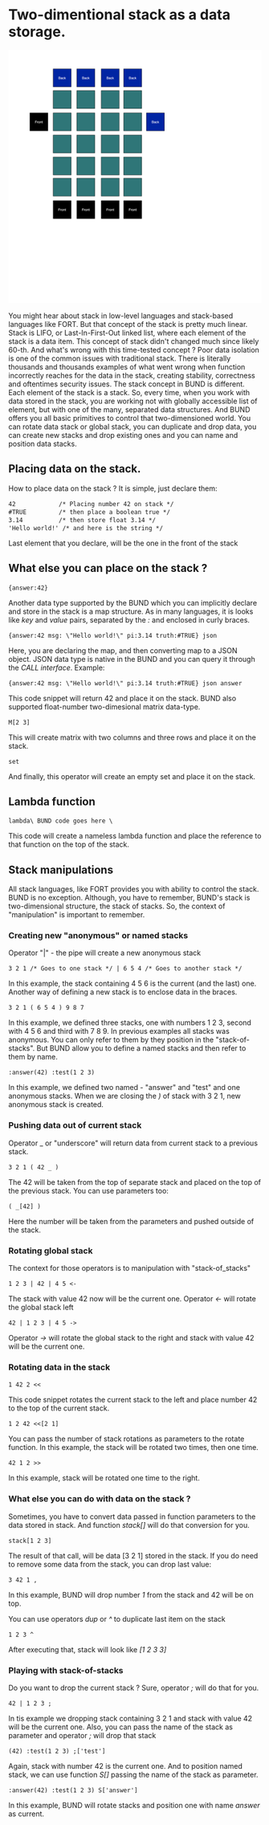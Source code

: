 # Two-dimentional stack as a data storage.

![TwoStack](twostack.png)

You might hear about stack in low-level languages and stack-based languages like FORT. But that concept of the stack is pretty much linear. Stack is LIFO, or Last-In-First-Out linked list, where each element of the stack is a data item. This concept of stack didn't changed much since likely 60-th. And what's wrong with this time-tested concept ? Poor data isolation is one of the common issues with traditional stack. There is literally thousands and thousands examples of what went wrong when function incorrectly reaches for the data in the stack, creating stability, correctness and oftentimes security issues. The stack concept in BUND is different. Each element of the stack is a stack. So, every time, when you work with data stored in the stack, you are working not with globally accessible list of element, but with one of the many, separated data structures. And BUND offers you all basic primitives to control that two-dimensioned world. You can rotate data stack or global stack, you can duplicate and drop data, you can create new stacks and drop existing ones and you can name and position data stacks.

## Placing data on the stack.

How to place data on the stack ? It is simple, just declare them:

```
42            /* Placing number 42 on stack */
#TRUE         /* then place a boolean true */
3.14          /* then store float 3.14 */
'Hello world!' /* and here is the string */
```
Last element that you declare, will be the one in the front of the stack

## What else you can place on the stack ?

```
{answer:42}
```
Another data type supported by the BUND which you can implicitly declare and store in the stack is a map structure. As in many languages, it is looks like _key_ and _value_ pairs, separated by the _:_ and enclosed in curly braces.

```
{answer:42 msg: \"Hello world!\" pi:3.14 truth:#TRUE} json
```

Here, you are declaring the map, and then converting map to a JSON object. JSON data type is native in the BUND and you can query it through the _CALL interface_. Example:

```
{answer:42 msg: \"Hello world!\" pi:3.14 truth:#TRUE} json answer
```

This code snippet will return 42 and place it on the stack. BUND also supported float-number two-dimesional matrix data-type.

```
M[2 3]
```

This will create matrix with two columns and three rows and place it on the stack.

```
set
```
And finally, this operator will create an empty set and place it on the stack.

## Lambda function

```
lambda\ BUND code goes here \
```

This code will create a nameless lambda function and place the reference to that function on the top of the stack.

## Stack manipulations

All stack languages, like FORT provides you with ability to control the stack. BUND is no exception. Although, you have to remember, BUND's stack is two-dimensional structure, the stack of stacks. So, the context of "manipulation" is important to remember.

### Creating new "anonymous" or named stacks

Operator "|" - the pipe will create a new anonymous stack

```
3 2 1 /* Goes to one stack */ | 6 5 4 /* Goes to another stack */
```
In this example, the stack containing 4 5 6 is the current (and the last) one. Another way of defining a new stack is to enclose data in the braces.

```
3 2 1 ( 6 5 4 ) 9 8 7
```
In this example, we defined three stacks, one with numbers 1 2 3, second with 4 5 6 and third with 7 8 9. In previous examples all stacks was anonymous. You can only refer to them by they position in the "stack-of-stacks". But BUND allow you to define a named stacks and then refer to them by name.

```
:answer(42) :test(1 2 3)
```
In this example, we defined two named - "answer" and "test" and one anonymous stacks. When we are closing the _)_ of stack with 3 2 1, new anonymous stack is created.

### Pushing data out of current stack

Operator _ or "underscore" will return data from current stack to a previous stack.

```
3 2 1 ( 42 _ )
```
The 42 will be taken from the top of separate stack and placed on the top of the previous stack. You can use parameters too:

```
( _[42] )
```
Here the number will be taken from the parameters and pushed outside of the stack.

### Rotating global stack

The context for those operators is to manipulation with "stack-of_stacks"

```
1 2 3 | 42 | 4 5 <-
```
The stack with value 42 now will be the current one. Operator _<-_ will rotate the global stack left

```
42 | 1 2 3 | 4 5 ->
```
Operator _->_ will rotate the global stack to the right and stack with value 42 will be the current one.

### Rotating data in the stack

```
1 42 2 <<
```
This code snippet rotates the current stack to the left and place number 42 to the top of the current stack.

```
1 2 42 <<[2 1]
```
You can pass the number of stack rotations as parameters to the rotate function. In this example, the stack will be rotated two times, then one time.

```
42 1 2 >>
```
In this example, stack will be rotated one time to the right.

### What else you can do with data on the stack ?

Sometimes, you have to convert data passed in function parameters to the data stored in stack. And function _stack[]_ will do that conversion for you.

```
stack[1 2 3]
```
The result of that call, will be data [3 2 1] stored in the stack. If you do need to remove some data from the stack, you can drop last value:

```
3 42 1 ,
```
In this example, BUND will drop number _1_ from the stack and 42 will be on top.

You can use operators _dup_ or _^_ to duplicate last item on the stack

```
1 2 3 ^
```
After executing that, stack will look like _[1 2 3 3]_

### Playing with stack-of-stacks

Do you want to drop the current stack ? Sure, operator _;_ will do that for you.

```
42 | 1 2 3 ;
```
In tis example we dropping stack containing 3 2 1 and stack with value 42 will be the current one. Also, you can pass the name of the stack as parameter and operator _;_ will drop that stack

```
(42) :test(1 2 3) ;['test']
```
Again, stack with number 42 is the current one. And to position named stack, we can use function _S[]_ passing the name of the stack as parameter.

```
:answer(42) :test(1 2 3) S['answer']
```
In this example, BUND will rotate stacks and position one with name *answer* as current.
